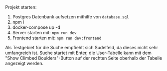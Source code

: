 Projekt starten:

1. Postgres Datenbank aufsetzen mithilfe von `database.sql`
2. npm i
3. docker-compose up -d
4. Server starten mit: `npm run dev`
5. Frontend starten mit: `npm run dev:frontend`

Als Testgebiet für die Suche empfiehlt sich Sudelfeld, da dieses nicht sehr umfangreich ist. Suche startet mit Enter, die User-Tabelle kann mit dem 
"Show Climbed Boulders"-Button auf der rechten Seite oberhalb der Tabelle angezeigt werden.

